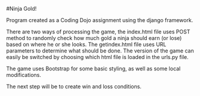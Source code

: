 #Ninja Gold!

Program created as a Coding Dojo assignment using the django framework.

There are two ways of processing the game, the index.html file uses POST method to randomly check how much gold a ninja should earn (or lose) based on
where he or she looks. The getindex.html file uses URL parameters to determine what should be done. The version of the game can easily be switched by choosing
which html file is loaded in the urls.py file.

The game uses Bootstrap for some basic styling, as well as some local modifications.

The next step will be to create win and loss conditions.